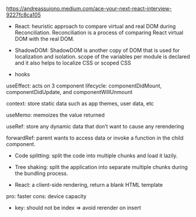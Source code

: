 https://andreassujono.medium.com/ace-your-next-react-interview-9227fc8ca105

* React:
heuristic approach to compare virtual and real DOM during  Reconciliation. Reconciliation is a process of comparing React virtual DOM with the real DOM.

* ShadowDOM:
ShadowDOM is another copy of DOM that is used for localization and isolation. scope of the variables per module is declared and it also helps to localize CSS or scoped CSS

* hooks

useEffect: acts on 3 component lifecycle: componentDidMount, componentDidUpdate, and componentWillUnmount

context: store static data such as app themes, user data, etc

useMemo: memoizes the value returned

useRef: store any dynamic data that don’t want to cause any rerendering

forwardRef: parent wants to access data or invoke a function in the child component.

* Code splitting:
split the code into multiple chunks and load it lazily.

* Tree shaking: split the application into separate multiple chunks during the bundling process.

* React: a client-side rendering, return a blank HTML template

pro: faster
cons: device capacity

* key: should not be index => avoid rerender on insert
